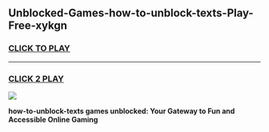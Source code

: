 
## Unblocked-Games-how-to-unblock-texts-Play-Free-xykgn
<h3>
<a href="https://premium76.site?title=how-to-unblock-texts&ref=12A">CLICK TO PLAY</a></h3>
<hr>

<h3>
<a href="https://premium76.site?title=how-to-unblock-texts&ref=12A">CLICK 2 PLAY</a>
  
</h3>

<a href="https://premium76.site?title=how-to-unblock-texts&ref=12A"><img src="https://clearcache.store/games.png"></a>


**how-to-unblock-texts games unblocked: Your Gateway to Fun and Accessible Online Gaming**

